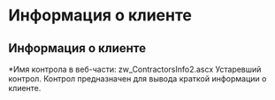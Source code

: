 ﻿---
description: 2.4.7
---
# Информация о клиенте
## Информация о клиенте
*Имя контрола в веб-части: zw_ContractorsInfo2.ascx
Устаревший контрол.
Контрол предназначен для вывода краткой информации о клиенте.

